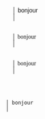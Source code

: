  <pre style="font-family: Arial, sans-serif;">
    │ bonjour
    │   
  </pre>
  <pre style="font-family: Consolas;">
    │ bonjour
    │   
  </pre>
  <pre style="font-family: Courrier New;">
    │ bonjour
    │   
  </pre>  <pre style="font-family: Fira Code;">
    │ bonjour
    │   
  </pre>
